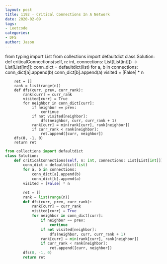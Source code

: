 ```yaml
---
layout: post
title: 1192 - Critical Connections In A Network
date: 2020-02-09
tags:
- Leetcode
categories:
- DFS
author: Jason
---
```

from typing import List
from collections import defaultdict
class Solution:
    def criticalConnections(self, n: int, connections: List[List[int]]) -> List[List[int]]:
        conn_dict = defaultdict(list)
        for a, b in connections:
            conn_dict[a].append(b)
            conn_dict[b].append(a)
        visited = [False] * n

        ret = []
        rank = list(range(n))
        def dfs(curr, prev, curr_rank):
            rank[curr] = curr_rank
            visited[curr] = True
            for neighbor in conn_dict[curr]:
                if neighbor == prev:
                    continue
                if not visited[neighbor]:
                    dfs(neighbor, curr, curr_rank + 1)
                rank[curr] = min(rank[curr], rank[neighbor])
                if curr_rank < rank[neighbor]:
                    ret.append([curr, neighbor])
        dfs(0, -1, 0)
        return ret

```python
from collections import defaultdict
class Solution:
    def criticalConnections(self, n: int, connections: List[List[int]]) -> List[List[int]]:
        conn_dict = defaultdict(list)
        for a, b in connections:
            conn_dict[a].append(b)
            conn_dict[b].append(a)
        visited = [False] * n

        ret = []
        rank = list(range(n))
        def dfs(curr, prev, curr_rank):
            rank[curr] = curr_rank
            visited[curr] = True
            for neighbor in conn_dict[curr]:
                if neighbor == prev:
                    continue
                if not visited[neighbor]:
                    dfs(neighbor, curr, curr_rank + 1)
                rank[curr] = min(rank[curr], rank[neighbor])
                if curr_rank < rank[neighbor]:
                    ret.append([curr, neighbor])
        dfs(0, -1, 0)
        return ret
```
